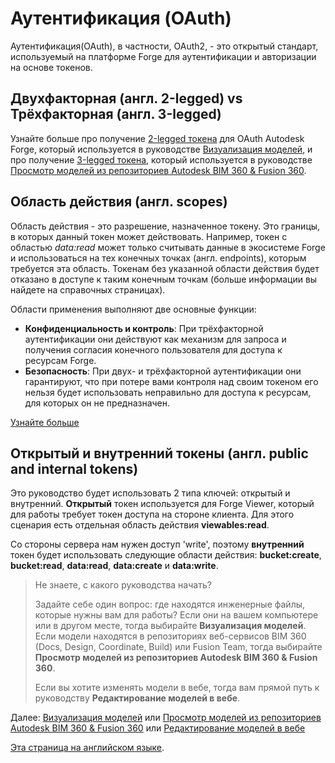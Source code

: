 # Аутентификация (OAuth)

Аутентификация(OAuth), в частности, OAuth2, - это открытый стандарт, используемый на платформе Forge для аутентификации и авторизации на основе токенов. 
## Двухфакторная (англ. 2-legged) vs Трёхфакторная (англ. 3-legged)

Узнайте больше про получение [2-legged токена](https://developer.autodesk.com/en/docs/oauth/v2/tutorials/get-2-legged-token/) для OAuth Autodesk Forge, который используется в руководстве [Визуализация моделей](tutorials/viewmodels), и про получение [3-legged токена](https://developer.autodesk.com/en/docs/oauth/v2/tutorials/get-3-legged-token/), который используется в руководстве [Просмотр моделей из репозиториев Autodesk BIM 360 & Fusion 360](tutorials/viewhubmodels).

## Область действия (англ. scopes)

Область действия - это разрешение, назначенное токену. Это границы, в которых данный токен может действовать. Например, токен с областью  _data:read_ может только считывать данные в экосистеме Forge и использоваться на тех конечных точках (англ. endpoints), которым требуется эта область. Токенам без указанной области действия будет отказано в доступе к таким конечным точкам (больше информации вы найдете на справочных страницах).

Области применения выполняют две основные функции:

- **Конфиденциальность и контроль**: При трёхфакторной аутентификации они действуют как механизм для запроса и получения согласия конечного пользователя для доступа к ресурсам Forge. 
- **Безопасность**: При двух- и трёхфакторной аутентификации они гарантируют, что при потере вами контроля над своим токеном его нельзя будет использовать неправильно для доступа к ресурсам, для которых он не предназначен.

[Узнайте больше](https://developer.autodesk.com/en/docs/oauth/v2/overview/scopes/)

## Открытый и внутренний токены (англ. public and internal tokens)

Это руководство будет использовать 2 типа ключей: открытый и внутренний. **Открытый** токен используется для Forge Viewer, который для работы требует токен доступа на стороне клиента. Для этого сценария есть отдельная область действия **viewables:read**. 

Со стороны сервера нам нужен доступ 'write', поэтому **внутренний** токен будет использовать следующие области действия: **bucket:create**, **bucket:read**, **data:read**, **data:create** и **data:write**.

> Не знаете, с какого руководства начать?
> 
> Задайте себе один вопрос: где находятся инженерные файлы, которые нужны вам для работы?
> Если они на вашем компьютере или в другом месте, тогда выбирайте **Визуализация моделей**. Если модели находятся в репозиториях веб-сервисов BIM 360 (Docs, Design, Coordinate, Build) или Fusion Team, тогда выбирайте **Просмотр моделей из репозиториев Autodesk BIM 360 & Fusion 360**.
>
> Если вы хотите изменять модели в вебе, тогда вам прямой путь к руководству **Редактирование моделей в вебе**.

Далее: [Визуализация моделей](tutorials/viewmodels) или [Просмотр моделей из репозиториев Autodesk BIM 360 & Fusion 360](tutorials/viewhubmodels) или [Редактирование моделей в вебе](tutorials/modifymodels)

[Эта страница на английском языке](https://learnforge.autodesk.io/#/oauth/).
